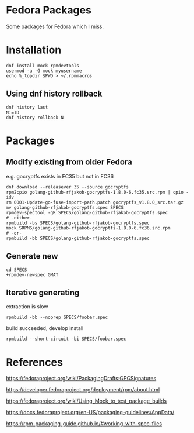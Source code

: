 # Fedora Packages

Some packages for Fedora which I miss.


# Installation 

```commandline
dnf install mock rpmdevtools
usermod -a -G mock myusername
echo %_topdir $PWD > ~/.rpmmacros
```

## Using dnf history rollback

```commandline
dnf history last
N:=ID
dnf history rollback N
```


# Packages

## Modify existing from older Fedora

e.g. gocryptfs exists in FC35 but not in FC36

```commandline
dnf download --releasever 35 --source gocryptfs
rpm2cpio golang-github-rfjakob-gocryptfs-1.8.0-6.fc35.src.rpm | cpio -idv
rm 0001-Update-go-fuse-import-path.patch gocryptfs_v1.8.0_src.tar.gz
mv golang-github-rfjakob-gocryptfs.spec SPECS
rpmdev-spectool -gR SPECS/golang-github-rfjakob-gocryptfs.spec
# -either-
rpmbuild -bs SPECS/golang-github-rfjakob-gocryptfs.spec
mock SRPMS/golang-github-rfjakob-gocryptfs-1.8.0-6.fc36.src.rpm
# -or-
rpmbuild -bb SPECS/golang-github-rfjakob-gocryptfs.spec
```


## Generate new

```commandline
cd SPECS
+rpmdev-newspec GMAT
```


## Iterative generating

extraction is slow

```commandline
rpmbuild -bb --noprep SPECS/foobar.spec
```

build succeeded, develop install

```commandline
rpmbuild --short-circuit -bi SPECS/foobar.spec
```


# References

https://fedoraproject.org/wiki/PackagingDrafts:GPGSignatures

https://developer.fedoraproject.org/deployment/rpm/about.html

https://fedoraproject.org/wiki/Using_Mock_to_test_package_builds

https://docs.fedoraproject.org/en-US/packaging-guidelines/AppData/

https://rpm-packaging-guide.github.io/#working-with-spec-files
